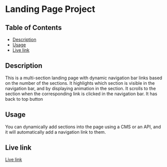 
# Landing Page Project

  

## Table of Contents

  
* [Description](#description)
* [Usage](#usage)
*  [Live link](#live-link)

  
## Description

This is a multi-section landing page with dynamic navigation bar links based on the number of the sections.
It highlights which section is visible in the navigation bar, and by displaying animation in the section.
It scrolls to the section when the corresponding link is clicked in the navigation bar.
It has back to top button
## Usage

You can dynamically add sections into the page using a CMS or an API, and it will automatically add a navigation link to them.

## Live link
 [Live link](perseverancex)
